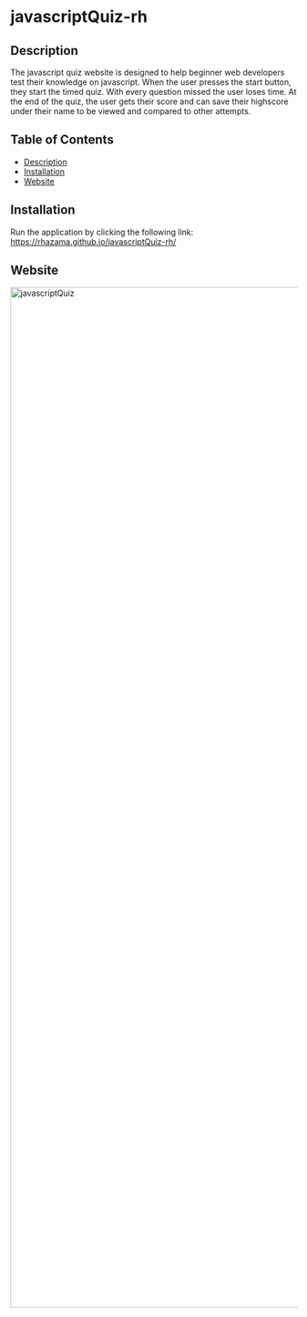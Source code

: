 # javascriptQuiz-rh

## Description
The javascript quiz website is designed to help beginner web developers test their knowledge on javascript. When the user presses the start button, they start the timed quiz. With every question missed the user loses time. At the end of the quiz, the user gets their score and can save their highscore under their name to be viewed and compared to other attempts.

## Table of Contents
- [Description](#description)
- [Installation](#installation)
- [Website](#website)

## Installation
Run the application by clicking the following link: https://rhazama.github.io/javascriptQuiz-rh/

## Website
<img width="1789" alt="javascriptQuiz" src="">
